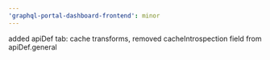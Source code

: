 ```yaml
---
'graphql-portal-dashboard-frontend': minor
---
```


added apiDef tab: cache transforms, removed cacheIntrospection field from apiDef.general
